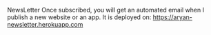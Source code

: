 NewsLetter
Once subscribed, you will get an automated email when I publish a new website or an app. It is deployed on: https://aryan-newsletter.herokuapp.com